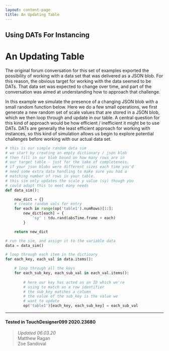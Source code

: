 ```yaml
---
layout: content-page
title: An Updating Table
---
```


## Using DATs For Instancing
# An Updating Table

The original forum conversation for this set of examples exported the possibility of working with a data set that was delivered as a JSON blob. For this reason, the obvious target for working with the data seemed to be DATs. That data set was expected to change over time, and part of the conversation was aimed at understanding how to approach that challenge.

In this example we simulate the presence of a changing JSON blob with a small random function below. Here we do a few small operations, we first generate a new random set of scale values that are stored in a JSON blob, which we then loop through and update in our table. A central question for this kind of approach would be how efficient / inefficient it might be to use DATs. DATs are generally the least efficient approach for working with instances, so this kind of simulation allows us begin to explore potential challenges before working with our actual data set. 

``` python
# this is our simple random data sim
# we start by creating an empty dictionary / json blob
# then fill in our blob based on how many rows are in 
# our target table - just for the sake of completeness.
# if your json blobs were different sizes each time you'd
# need some extra data handling to make sure you had a
# matching number of rows in your table.
# this sim only updates the scale y value (sy) though you
# could adapt this to meet many needs
def data_sim():

    new_dict = {}
    # create random vals for entry
    for each in range(op('table1').numRows)[1:]:
        new_dict[each] = {
            'sy' : tdu.rand(absTime.frame + each) 
        }

    return new_dict

# run the sim, and assign it to the variable data
data = data_sim()

# loop through each item in the dictioary 
for each_key, each_val in data.items():

    # loop through all the keys
    for each_sub_key, each_sub_val in each_val.items():
        
        # here our key has acted as an ID which we're
        # using to match as a row identifier
        # the sub_key matches a column
        # the value of the sub_key is the value we
        # want to update
        op('table1')[each_key, each_sub_key] = each_sub_val    
```

---

#### Tested in TouchDesigner099 2020.23680 
>*Updated 06.03.20*  
Matthew Ragan  
Zoe Sandoval  